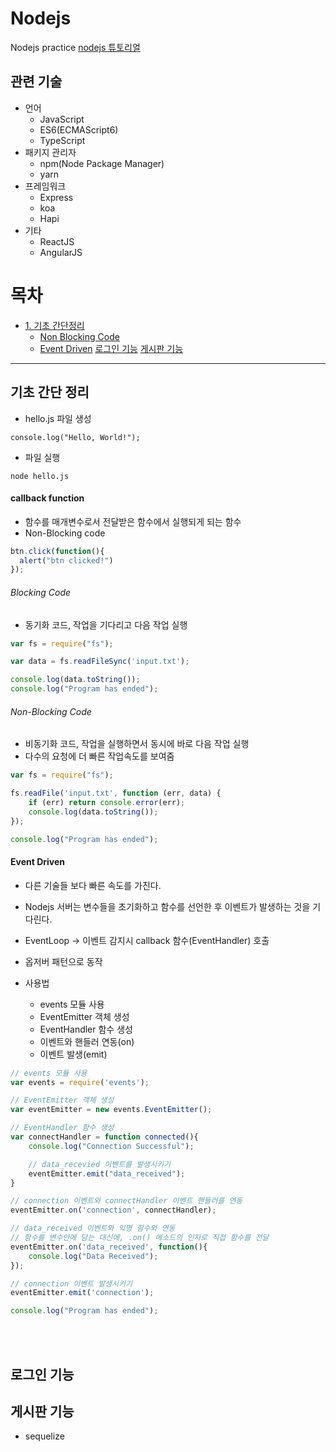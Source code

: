 # Nodejs
Nodejs practice
[nodejs 튜토리얼](https://velopert.com/node-js-tutorials)

## 관련 기술
- 언어
  - JavaScript
  - ES6(ECMAScript6)
  - TypeScript
- 패키지 관리자
  - npm(Node Package Manager)
  - yarn
- 프레임워크
  - Express
  - koa
  - Hapi
- 기타
  - ReactJS
  - AngularJS

# 목차
- [1. 기초 간단정리](#기초-간단-정리)
  - [Non Blocking Code](#callback-function)
  - [Event Driven](#Event-Driven)
[로그인 기능](#로그인-기능)
[게시판 기능](#게시판-기능)

---

## 기초 간단 정리
- hello.js 파일 생성
```
console.log("Hello, World!");
```
- 파일 실행
```
node hello.js
```

#### callback function
- 함수를 매개변수로서 전달받은 함수에서 실행되게 되는 함수
- Non-Blocking code

```javascript
btn.click(function(){
  alert("btn clicked!")
});
```

###### Blocking Code
- 동기화 코드, 작업을 기다리고 다음 작업 실행

```javascript
var fs = require("fs");

var data = fs.readFileSync('input.txt');

console.log(data.toString());
console.log("Program has ended");
```

###### Non-Blocking Code
- 비동기화 코드, 작업을 실행하면서 동시에 바로 다음 작업 실행
- 다수의 요청에 더 빠른 작업속도를 보여줌

```javascript
var fs = require("fs");

fs.readFile('input.txt', function (err, data) {
    if (err) return console.error(err);
    console.log(data.toString());
});

console.log("Program has ended");
```

#### Event Driven
- 다른 기술들 보다 빠른 속도를 가진다.
- Nodejs 서버는 변수들을 초기화하고 함수를 선언한 후 이벤트가 발생하는 것을 기다린다.
- EventLoop -> 이벤트 감지시 callback 함수(EventHandler) 호출
- 옵저버 패턴으로 동작

- 사용법
  - events 모듈 사용
  - EventEmitter 객체 생성
  - EventHandler 함수 생성
  - 이벤트와 핸들러 연동(on)
  - 이벤트 발생(emit)

```javascript
// events 모듈 사용
var events = require('events');

// EventEmitter 객체 생성
var eventEmitter = new events.EventEmitter();

// EventHandler 함수 생성
var connectHandler = function connected(){
    console.log("Connection Successful");

    // data_recevied 이벤트를 발생시키기
    eventEmitter.emit("data_received");
}

// connection 이벤트와 connectHandler 이벤트 핸들러를 연동
eventEmitter.on('connection', connectHandler);

// data_received 이벤트와 익명 함수와 연동
// 함수를 변수안에 담는 대신에, .on() 메소드의 인자로 직접 함수를 전달
eventEmitter.on('data_received', function(){
    console.log("Data Received");
});

// connection 이벤트 발생시키기
eventEmitter.emit('connection');

console.log("Program has ended");

```


<br>
<br>

## 로그인 기능

## 게시판 기능
- sequelize
